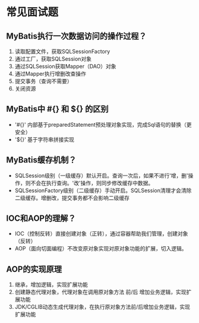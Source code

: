 # 常见面试题

## MyBatis执行一次数据访问的操作过程？

1. 读取配置文件，获取SQLSessionFactory
2. 通过工厂，获取SQLSession对象
3. 通过SQLSession获取Mapper（DAO）对象
4. 通过Mapper执行增删改查操作
5. 提交事务（查询不需要）
6. 关闭资源

## MyBatis中 #{} 和 ${} 的区别

* '#{}' 内部基于preparedStatement预处理对象实现，完成Sql语句的替换（更安全）
* '${}' 基于字符串拼接实现

## MyBatis缓存机制？

* SQLSession级别（一级缓存）默认开启。查询一次后，如果不进行'增，删'操作，则不会在执行查询。'改'操作，则同步修改缓存中数据。
* SQLSessionFactory级别（二级缓存）手动开启。SQLSession清理才会清除二级缓存。增删改，提交事务都不会影响二级缓存

## IOC和AOP的理解？

* IOC（控制反转）直接创建对象（正转），通过容器帮助我们管理，创建对象（反转）
* AOP（面向切面编程）不改变原对象实现对原对象功能的扩展，切入逻辑。

## AOP的实现原理

1. 继承，增加逻辑，实现扩展功能
2. 创建静态代理对象，代理对象在调用原对象方法 前/后 增加业务逻辑，实现扩展功能
3. JDK/CGLIB动态生成代理对象，在执行原对象方法前/后增加业务逻辑，实现扩展功能